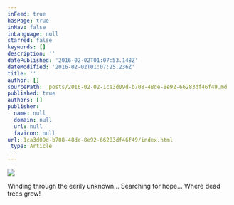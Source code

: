 ```yaml
---
inFeed: true
hasPage: true
inNav: false
inLanguage: null
starred: false
keywords: []
description: ''
datePublished: '2016-02-02T01:07:53.148Z'
dateModified: '2016-02-02T01:07:25.236Z'
title: ''
author: []
sourcePath: _posts/2016-02-02-1ca3d09d-b708-48de-8e92-66283df46f49.md
published: true
authors: []
publisher:
  name: null
  domain: null
  url: null
  favicon: null
url: 1ca3d09d-b708-48de-8e92-66283df46f49/index.html
_type: Article

---
```

![](https://s3-us-west-2.amazonaws.com/the-grid-img/p/93ee6993aeb0e9627fff7e3896d7cbb6a347e65b.jpg)

Winding through the eerily unknown... Searching for hope... Where dead trees grow!